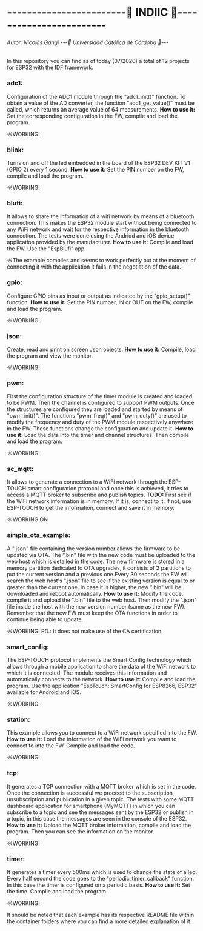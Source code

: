 # ------------------------🔐 INDIIC 🔐------------------------ 

###### Autor: Nicolás Gangi  ---📘 Universidad Católica de Córdoba 📘---

In this repository you can find as of today (07/2020) a total of 12 projects for ESP32 with the IDF framework. 
 

### adc1:
Configuration of the ADC1 module through the "adc1_init()" function. 
To obtain a value of the AD converter, the function "adc1_get_value()" must be called, which returns an average value of 64 measurements. 
**How to use it:** Set the corresponding configuration in the FW, compile and load the program.

☼WORKING!


### blink:
Turns on and off the led embedded in the board of the ESP32 DEV KIT V1 (GPIO 2) every 1 second.
**How to use it:** Set the PIN number on the FW, compile and load the program.

☼WORKING!


### blufi:
It allows to share the information of a wifi network by means of a bluetooth connection. This makes the ESP32 module start without being connected to any WiFi network and wait for the respective information in the bluetooth connection. The tests were done using the Andriod and iOS device application provided by the manufacturer.
**How to use it:** Compile and load the FW. Use the "EspBlufi" app.

☼The example compiles and seems to work perfectly but at the moment of connecting it with the application it fails in the negotiation of the data.


### gpio:
Configure GPIO pins as input or output as indicated by the "gpio_setup()" function.
**How to use it:** Set the PIN number, IN or OUT on the FW, compile and load the program.

☼WORKING!


### json:
Create, read and print on screen Json objects.
**How to use it:** Compile, load the program and view the monitor.

☼WORKING!


### pwm:
First the configuration structure of the timer module is created and loaded to be PWM. Then the channel is configured to support PWM outputs. Once the structures are configured they are loaded and started by means of "pwm_init()". The functions "pwm_freq()" and "pwm_duty()" are used to modify the frequency and duty of the PWM module respectively anywhere in the FW. These functions change the configuration and update it.
**How to use it:** Load the data into the timer and channel structures. Then compile and load the program. 

☼WORKING!


### sc_mqtt:
It allows to generate a connection to a WiFi network through the ESP-TOUCH smart configuration protocol and once this is achieved, it tries to access a MQTT broker to subscribe and publish topics.
**TODO:** First see if the WiFi network information is in memory. If it is, connect to it. If not, use ESP-TOUCH to get the information, connect and save it in memory. 

☼WORKING ON


### simple_ota_example:
A ".json" file containing the version number allows the firmware to be updated via OTA. The ".bin" file with the new code must be uploaded to the web host which is detailed in the code. The new firmware is stored in a memory partition dedicated to OTA upgrades, it consists of 2 partitions to put the current version and a previous one.Every 30 seconds the FW will search the web host's ".json" file to see if the existing version is equal to or greater than the current one. In case it is higher, the new ".bin" will be downloaded and reboot automatically.
**How to use it:** Modify the code, compile it and upload the ".bin" file to the web host. Then modify the ".json" file inside the host with the new version number (same as the new FW).
Remember that the new FW must keep the OTA functions in order to continue being able to update.

☼WORKING! PD.: It does not make use of the CA certification.


### smart_config:
The ESP-TOUCH protocol implements the Smart Config technology which allows through a mobile application to share the data of the WiFi network to which it is connected. The module receives this information and automatically connects to the network.
**How to use it:** Compile and load the program. Use the application "EspTouch: SmartConfig for ESP8266, ESP32" available for Android and iOS.

☼WORKING!


### station:
This example allows you to connect to a WiFi network specified into the FW.
**How to use it:** Load the information of the WiFi network you want to connect to into the FW. Compile and load the code.

☼WORKING!


### tcp:
It generates a TCP connection with a MQTT broker which is set in the code. Once the connection is successful we proceed to the subscription, unsubscription and publication in a given topic. The tests with some MQTT dashboard application for smartphone (MyMQTT) in which you can subscribe to a topic and see the messages sent by the ESP32 or publish in a topic, in this case the messages are seen in the console of the ESP32.  
**How to use it:** Upload the MQTT broker information, compile and load the program. Then you can see the information on the monitor.

☼WORKING!


### timer:
It generates a timer every 500ms which is used to change the state of a led. Every half second the code goes to the "periodic_timer_callback" function. In this case the timer is configured on a periodic basis.
**How to use it:** Set the time. Compile and load the program.

☼WORKING!


It should be noted that each example has its respective README file within the container folders where you can find a more detailed explanation of it.